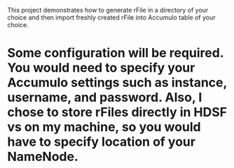 This project demonstrates how to generate rFile in a directory of your choice and then import freshly created rFile into Accumulo table of your choice. 

Some configuration will be required. You would need to specify your Accumulo settings such as instance, username, and password. Also, I chose to store rFiles directly in HDSF vs on my machine, so you would have to specify location of your NameNode.
==============
